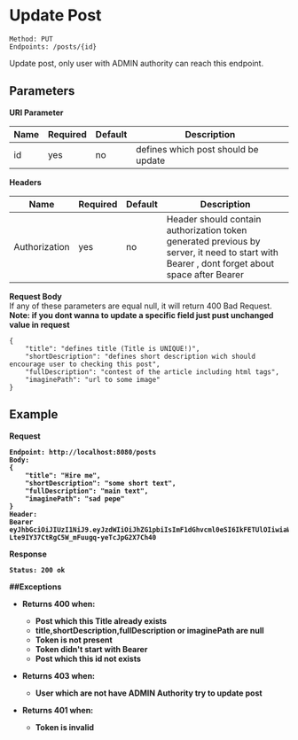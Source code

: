 # Update Post
    Method: PUT
    Endpoints: /posts/{id}

Update post, only user with ADMIN authority can reach this endpoint.

## Parameters
<b>URI Parameter</b>

| Name | Required | Default | Description | 
| --- | --- | --- | --- |
| id | yes | no | defines which post should be update

<b>Headers</b>

| Name | Required | Default | Description | 
| --- | --- | --- | --- |
| Authorization | yes| no | Header should contain authorization token generated previous by server, it need to start with Bearer , dont forget about space after Bearer|

<b>Request Body</b>
<br/>If any of these parameters are equal null, it will return 400 Bad Request.
<br/><b>Note: if you dont wanna to update a specific field just pust unchanged value in request</b>
```
{
    "title": "defines title (Title is UNIQUE!)",
    "shortDescription": "defines short description wich should encourage user to checking this post",
    "fullDescription": "contest of the article including html tags",
    "imaginePath": "url to some image"
}
```
## Example 
<b>Request</p>
```
Endpoint: http://localhost:8080/posts
Body:
{
    "title": "Hire me",
    "shortDescription": "some short text",
    "fullDescription": "main text",
    "imaginePath": "sad pepe"
}
Header:
Bearer eyJhbGciOiJIUzI1NiJ9.eyJzdWIiOiJhZG1pbiIsImF1dGhvcml0eSI6IkFETUlOIiwiaWF0IjoxNTk5MDYzNDIxLCJleHAiOjE1OTkwNjQzMjF9.ksZxd-Lte9IY37CtRgC5W_mFuugq-yeTcJpG2X7Ch40
```
<b>Response</b>
```
Status: 200 ok
```
##Exceptions
* Returns 400 when:
    * Post which this Title already exists
    * title,shortDescription,fullDescription or imaginePath are null
    * Token is not present
    * Token didn't start with Bearer
    * Post which this id not exists
    
* Returns 403 when:
    * User which are not have ADMIN Authority try to update post
    
    
* Returns 401 when:
     * Token is invalid
